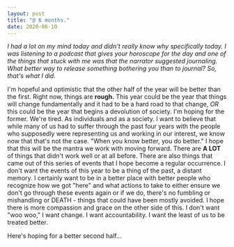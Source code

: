```yaml
---
layout: post
title: "@ 6 months."
date: 2020-06-10
---
```


*I had a lot on my mind today and didn't really know why specifically today. I was listening to a podcast that gives your horoscope for the day and one of the things that stuck with me was that the narrator suggested journaling. What better way to release something bothering you than to journal? So, that's what I did.*

I'm hopeful and optimistic that the other half of the year will be better than the first. Right now, things are **rough.** This year could be the year that things will change fundamentally and it had to be a hard road to that change, *OR* this could be the year that begins a devolution of society. I'm hoping for the former. We're tired. As individuals and as a society. I want to believe that while many of us had to suffer through the past four years with the people who supposedly were representing us and working in our interest, we know now that that's not the case. "When you know better, you do better." I hope that this will be the mantra we work with moving forward. There are **A LOT** of things that didn't work well or at all before. There are also things that came out of this series of events that I hope become a regular occurrence. I don't want the events of this year to be a thing of the past, a distant memory. I certainly want to be in a better place with better people who recognize how we got "here" and what actions to take to either ensure we don't go through these events again or if we do, there's no fumbling or mishandling or DEATH - things that could have been mostly avoided. I hope there is more compassion and grace on the other side of this. I don't want "woo woo," I want change. I want accountability. I want the least of us to be treated better.

Here's hoping for a better second half...

